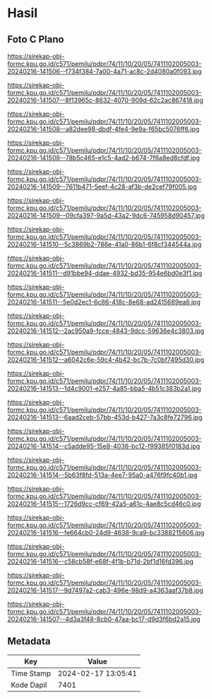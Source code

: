 # Hasil

## Foto C Plano

https://sirekap-obj-formc.kpu.go.id/c571/pemilu/pdpr/74/11/10/20/05/7411102005003-20240216-141506--f734f384-7a00-4a71-ac8c-2d4080a0f093.jpg

https://sirekap-obj-formc.kpu.go.id/c571/pemilu/pdpr/74/11/10/20/05/7411102005003-20240216-141507--8f13965c-8632-4070-909d-62c2ac867418.jpg

https://sirekap-obj-formc.kpu.go.id/c571/pemilu/pdpr/74/11/10/20/05/7411102005003-20240216-141508--a82dee98-dbdf-4fe4-9e9a-f65bc5076ff6.jpg

https://sirekap-obj-formc.kpu.go.id/c571/pemilu/pdpr/74/11/10/20/05/7411102005003-20240216-141508--78b5c465-e1c5-4ad2-b674-7f6a8ed8cfdf.jpg

https://sirekap-obj-formc.kpu.go.id/c571/pemilu/pdpr/74/11/10/20/05/7411102005003-20240216-141509--7611b471-5eef-4c28-af3b-de2cef79f005.jpg

https://sirekap-obj-formc.kpu.go.id/c571/pemilu/pdpr/74/11/10/20/05/7411102005003-20240216-141509--09cfa397-9a5d-43a2-9dc6-745958d90457.jpg

https://sirekap-obj-formc.kpu.go.id/c571/pemilu/pdpr/74/11/10/20/05/7411102005003-20240216-141510--5c3869b2-786e-41a0-86b1-6f8cf344544a.jpg

https://sirekap-obj-formc.kpu.go.id/c571/pemilu/pdpr/74/11/10/20/05/7411102005003-20240216-141511--d91bbe94-ddae-4932-bd35-954e6bd0e3f1.jpg

https://sirekap-obj-formc.kpu.go.id/c571/pemilu/pdpr/74/11/10/20/05/7411102005003-20240216-141511--5e0d2ec1-6c86-418c-8e68-ad2415689ea6.jpg

https://sirekap-obj-formc.kpu.go.id/c571/pemilu/pdpr/74/11/10/20/05/7411102005003-20240216-141512--2ac950a9-fcce-4843-9dcc-59636e4c3803.jpg

https://sirekap-obj-formc.kpu.go.id/c571/pemilu/pdpr/74/11/10/20/05/7411102005003-20240216-141512--a6042c6e-59c4-4b42-bc7b-7c0bf7495d30.jpg

https://sirekap-obj-formc.kpu.go.id/c571/pemilu/pdpr/74/11/10/20/05/7411102005003-20240216-141513--1d4c9001-e257-4a85-bba5-4b51c383b2a1.jpg

https://sirekap-obj-formc.kpu.go.id/c571/pemilu/pdpr/74/11/10/20/05/7411102005003-20240216-141513--6aad2ceb-57bb-453d-b427-7a3c8fe72796.jpg

https://sirekap-obj-formc.kpu.go.id/c571/pemilu/pdpr/74/11/10/20/05/7411102005003-20240216-141514--c5adde95-15e8-4036-bc12-f99385f0183d.jpg

https://sirekap-obj-formc.kpu.go.id/c571/pemilu/pdpr/74/11/10/20/05/7411102005003-20240216-141514--5b63f8fd-513a-4ee7-95a0-a476f9fc40b1.jpg

https://sirekap-obj-formc.kpu.go.id/c571/pemilu/pdpr/74/11/10/20/05/7411102005003-20240216-141515--1726d9cc-cf69-42a5-a61c-4ae8c5cd46c0.jpg

https://sirekap-obj-formc.kpu.go.id/c571/pemilu/pdpr/74/11/10/20/05/7411102005003-20240216-141516--fe664cb0-24d9-4638-9ca9-bc3388215606.jpg

https://sirekap-obj-formc.kpu.go.id/c571/pemilu/pdpr/74/11/10/20/05/7411102005003-20240216-141516--c58cb58f-e68f-4f1b-b71d-2bf1d16fd396.jpg

https://sirekap-obj-formc.kpu.go.id/c571/pemilu/pdpr/74/11/10/20/05/7411102005003-20240216-141517--9d7497a2-cab3-496e-98d9-a4363aaf37b8.jpg

https://sirekap-obj-formc.kpu.go.id/c571/pemilu/pdpr/74/11/10/20/05/7411102005003-20240216-141507--4d3a3f48-8cb0-47aa-bc17-d9d3f6bd2a15.jpg


## Metadata

| Key        | Value               |
| ---------- | ------------------- |
| Time Stamp | 2024-02-17 13:05:41 |
| Kode Dapil | 7401                |



